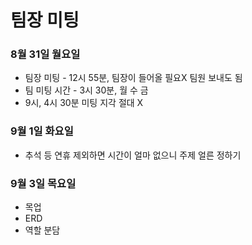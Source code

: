 # 팀장 미팅

### 8월 31일 월요일

- 팀장 미팅 - 12시 55분, 팀장이 들어올 필요X 팀원 보내도 됨
- 팀 미팅 시간 - 3시 30분, 월 수 금
- 9시, 4시 30분 미팅 지각 절대 X



### 9월 1일 화요일

- 추석 등 연휴 제외하면 시간이 얼마 없으니 주제 얼른 정하기



### 9월 3일 목요일

- 목업
- ERD
- 역할 분담



